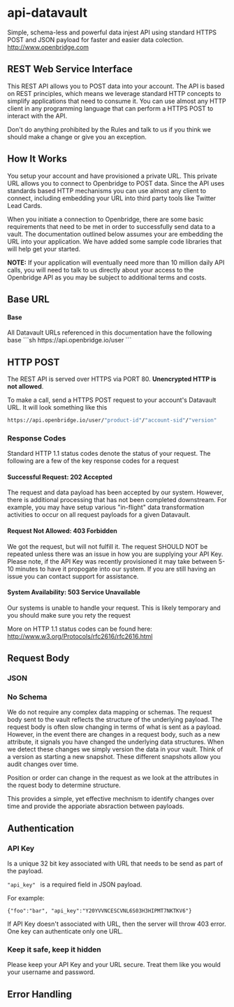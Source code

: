 api-datavault
=============

Simple, schema-less and powerful data injest API using standard HTTPS POST and JSON payload for faster and easier data colection. http://www.openbridge.com

<h2>REST Web Service Interface</h2>

This REST API allows you to POST data into your account. The API is based on REST principles, which means we leverage standard HTTP concepts to simplify applications that need to consume it. You can use almost any HTTP client in any programming language that can perform a HTTPS POST to interact with the API. 

Don't do anything prohibited by the Rules and talk to us if you think we should make a change or give you an exception.

<h2>How It Works</h2>

You setup your account and have provisioned a private URL. This private URL allows you to connect to Openbridge to POST data. Since the API uses standards based HTTP mechanisms you can use almost any client to connect, including embedding your URL into third party tools like Twitter Lead Cards.

When you initiate a connection to Openbridge, there are some basic requirements that need to be met in order to successfully send data to a vault. The documentation outlined below assumes your are embedding the URL into your application.  We have added some sample code libraries that will help get your started.

<b>NOTE:</b> If your application will eventually need more than 10 million daily API calls, you will need to talk to us directly about your access to the Openbridge API as you may be subject to additional terms and costs. 

<h2>Base URL</h2>

<h4>Base</h4>
All Datavault URLs referenced in this documentation have the following base
```sh
https://api.openbridge.io/user
```
<h2>HTTP POST</h2>
The REST API is served over HTTPS via PORT 80. <b>Unencrypted HTTP is not allowed</b>.

To make a call, send a HTTPS POST request to your account's Datavault URL. It will look something like this

```sh
https://api.openbridge.io/user/"product-id"/"account-sid"/"version"
```
<h3>Response Codes</h3>
Standard HTTP 1.1 status codes denote the status of your request. The following are a few of the key response codes for a request

<h4>Successful Request: 202 Accepted</h4>
The request and data payload has been accepted by our system. However, there is additional processing that has not been completed downstream. For example, you may have setup various "in-flight" data transformation activities to occur on all request payloads for a given Datavault. 


<h4>Request Not Allowed: 403 Forbidden</h4>
We got the request, but will not fulfill it. The request SHOULD NOT be repeated unless there was an issue in how you are supplying your API Key. Please note, if the API Key was recently provisioned it may take between 5-10 minutes to have it propogate into our system. If you are still having an issue you can contact support for assistance.

<h4>System Availability: 503 Service Unavailable</h4>
Our systems is unable to handle your request. This is likely temporary and you should make sure you rety the request

More on HTTP 1.1 status codes can be found here: http://www.w3.org/Protocols/rfc2616/rfc2616.html

<h2>Request Body</h2>

<h3>JSON</h3>

<h3>No Schema</h3>
We do not require any complex data mapping or schemas. The request body sent to the vault reflects the structure of the underlying payload. The request body is often slow changing in terms of what is sent as a payload. However, in the event there are changes in a request body, such as a new attribute, it signals you have changed the underlying data structures. When we detect these changes we simply version the data in your vault. Think of a version as starting a new snapshot. These different snapshots allow you audit changes over time.

Position or order can change in the request as we look at the attributes in the rquest body to determine structure.

This provides a simple, yet effective mechnism to identify changes over time and provide the apporiate absraction between payloads.

<h2>Authentication</h2>

<h3>API Key</h3>

Is a unique 32 bit key associated with URL that needs to be send as part of the payload. 

`"api_key" ` is a required field in JSON payload.

For example:

`{"foo":"bar", "api_key":"Y20YVVNCESCVNL6S03H3HIPMT7NKTKV6"}`

 If API Key doesn't associated with URL, then the server will throw 403 error. One key can authenticate only one URL.


<h3>Keep it safe, keep it hidden</h3>

Please keep your API Key and your URL secure. Treat them like you would your username and password. 

<h2>Error Handling</h2>






